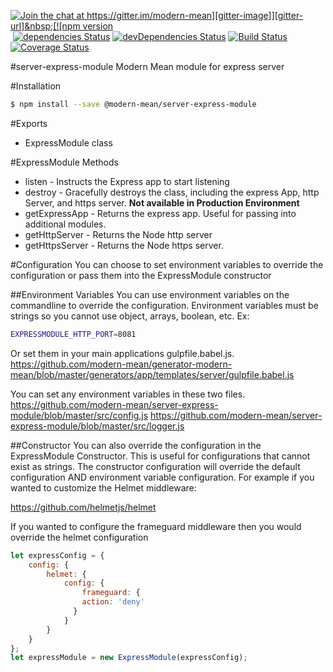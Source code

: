 [![Join the chat at https://gitter.im/modern-mean][gitter-image]][gitter-url]&nbsp;[![npm version][npm-image]][npm-url]&nbsp;[![dependencies Status][david-image]][david-url]&nbsp;[![devDependencies Status][davidDev-image]][davidDev-url]&nbsp;[![Build Status][travis-image]][travis-url]&nbsp;[![Coverage Status][coveralls-image]][coveralls-url]&nbsp;

#server-express-module
Modern Mean module for express server

#Installation
```sh
$ npm install --save @modern-mean/server-express-module
```

#Exports
* ExpressModule class

#ExpressModule Methods
* listen - Instructs the Express app to start listening
* destroy - Gracefully destroys the class, including the express App, http Server, and https server.  <b>Not available in Production Environment</b>
* getExpressApp -  Returns the express app.  Useful for passing into additional modules.
* getHttpServer - Returns the Node http server
* getHttpsServer - Returns the Node https server.

#Configuration
You can choose to set environment variables to override the configuration or pass them into the ExpressModule constructor

##Environment Variables
You can use environment variables on the commandline to override the configuration.  Environment variables must be strings so you cannot use object, arrays, boolean, etc.  Ex:
```sh
EXPRESSMODULE_HTTP_PORT=8081
```
Or set them in your main applications gulpfile.babel.js.
https://github.com/modern-mean/generator-modern-mean/blob/master/generators/app/templates/server/gulpfile.babel.js

You can set any environment variables in these two files.
https://github.com/modern-mean/server-express-module/blob/master/src/config.js
https://github.com/modern-mean/server-express-module/blob/master/src/logger.js

##Constructor
You can also override the configuration in the ExpressModule Constructor.  This is useful for configurations that cannot exist as strings.  The constructor configuration will override the default configuration AND environment variable configuration.  For example if you wanted to customize the Helmet middleware:

https://github.com/helmetjs/helmet

If you wanted to configure the frameguard middleware then you would override the helmet configuration
```js
let expressConfig = {
	config: {
		helmet: {
			config: {
				frameguard: {
			    action: 'deny'
			  }
			}
		}
	}
};
let expressModule = new ExpressModule(expressConfig);
```


[gitter-image]: https://badges.gitter.im/modern-mean.svg
[gitter-url]: https://gitter.im/modern-mean?utm_source=badge&utm_medium=badge&utm_campaign=pr-badge&utm_content=badge

[npm-image]: https://badge.fury.io/js/%40modern-mean%2Fserver-express-module.svg
[npm-url]: https://npmjs.org/package/%40modern-mean%2Fserver-express-module

[travis-image]: https://travis-ci.org/modern-mean/server-express-module.svg?branch=master
[travis-url]: https://travis-ci.org/modern-mean/server-express-module

[david-image]: https://david-dm.org/modern-mean/server-express-module/status.svg
[david-url]: https://david-dm.org/modern-mean/server-express-module

[davidDev-image]: https://david-dm.org/modern-mean/server-express-module/dev-status.svg
[davidDev-url]: https://david-dm.org/modern-mean/server-express-module?type=dev

[coveralls-image]: https://coveralls.io/repos/github/modern-mean/server-express-module/badge.svg?branch=master
[coveralls-url]: https://coveralls.io/github/modern-mean/server-express-module?branch=master
